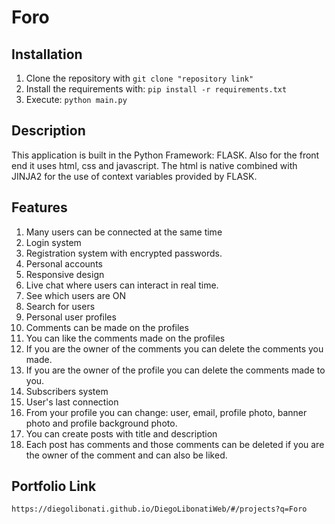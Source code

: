 # Foro

## Installation

1. Clone the repository with `git clone "repository link"`
2. Install the requirements with: `pip install -r requirements.txt`
3. Execute: `python main.py`

## Description

This application is built in the Python Framework: FLASK. Also for the front end it uses html, css and javascript. The html is native combined with JINJA2 for the use of context variables provided by FLASK.

## Features

1. Many users can be connected at the same time
2. Login system
3. Registration system with encrypted passwords.
4. Personal accounts
5. Responsive design
6. Live chat where users can interact in real time.
7. See which users are ON
8. Search for users
9. Personal user profiles
10. Comments can be made on the profiles
11. You can like the comments made on the profiles
12. If you are the owner of the comments you can delete the comments you made.
13. If you are the owner of the profile you can delete the comments made to you.
14. Subscribers system
15. User's last connection
16. From your profile you can change: user, email, profile photo, banner photo and profile background photo.
17. You can create posts with title and description
18. Each post has comments and those comments can be deleted if you are the owner of the comment and can also be liked.

## Portfolio Link

`https://diegolibonati.github.io/DiegoLibonatiWeb/#/projects?q=Foro`
